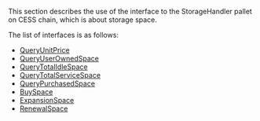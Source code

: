 This section describes the use of the interface to the StorageHandler pallet on CESS chain, which is about storage space.

The list of interfaces is as follows:
- [QueryUnitPrice](QueryUnitPrice.md)
- [QueryUserOwnedSpace](QueryUserOwnedSpace.md)
- [QueryTotalIdleSpace](QueryTotalIdleSpace.md)
- [QueryTotalServiceSpace](QueryTotalServiceSpace.md)
- [QueryPurchasedSpace](QueryPurchasedSpace.md)
- [BuySpace](BuySpace.md)
- [ExpansionSpace](ExpansionSpace.md)
- [RenewalSpace](RenewalSpace.md)